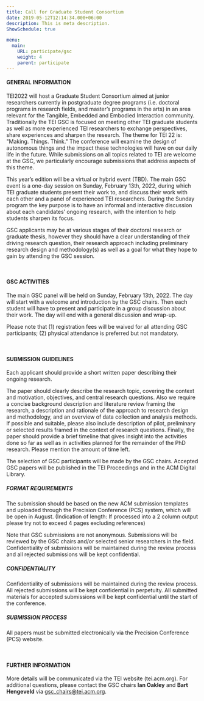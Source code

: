 ```yaml
---
title: Call for Graduate Student Consortium
date: 2019-05-12T12:14:34.000+06:00
description: This is meta description.
ShowSchedule: true

menu:
  main:
    URL: participate/gsc
    weight: 4
    parent: participate
---
```


#### GENERAL INFORMATION

TEI2022 will host a Graduate Student Consortium aimed at junior researchers currently in postgraduate degree programs (i.e. doctoral programs in research fields, and master’s programs in the arts) in an area relevant for the Tangible, Embedded and Embodied Interaction community. Traditionally the TEI GSC is focused on meeting other TEI graduate students as well as more experienced TEI researchers to exchange perspectives, share experiences and sharpen the research. The theme for TEI 22 is: "Making. Things. Think." The conference will examine the design of autonomous things and the impact these technologies will have on our daily life in the future. While submissions on all topics related to TEI are welcome at the GSC, we particularly encourage submissions that address aspects of this theme.

This year’s edition will be a virtual or hybrid event (TBD). The main GSC event is a one-day session on Sunday, February 13th, 2022, during which TEI graduate students present their work to, and discuss their work with each other and a panel of experienced TEI researchers. During the Sunday program the key purpose is to have an informal and interactive discussion about each candidates’ ongoing research, with the intention to help students sharpen its focus.

GSC applicants may be at various stages of their doctoral research or graduate thesis, however they should have a clear understanding of their driving research question, their research approach including preliminary research design and methodology(s) as well as a goal for what they hope to gain by attending the GSC session.

&nbsp;

#### GSC ACTIVITIES

The main GSC panel will be held on Sunday, February 13th, 2022. The day will start with a welcome and introduction by the GSC chairs. Then each student will have to present and participate in a group discussion about their work. The day will end with a general discussion and wrap-up.

Please note that (1) registration fees will be waived for all attending GSC participants; (2) physical attendance is preferred but not mandatory.

&nbsp;

#### SUBMISSION GUIDELINES

Each applicant should provide a short written paper describing their ongoing research.

The paper should clearly describe the research topic, covering the context and motivation, objectives, and central research questions. Also we require a concise background description and literature review framing the research, a description and rationale of the approach to research design and methodology, and an overview of data collection and analysis methods. If possible and suitable, please also include description of pilot, preliminary or selected results framed in the context of research questions. Finally, the paper should provide a brief timeline that gives insight into the activities done so far as well as in activities planned for the remainder of the PhD research. Please mention the amount of time left.

The selection of GSC participants will be made by the GSC chairs. Accepted GSC papers will be published in the TEI Proceedings and in the ACM Digital Library.

##### FORMAT REQUIREMENTS

The submission should be based on the new ACM submission templates and uploaded through the Precision Conference (PCS) system, which will be open in August. (Indication of length: If processed into a 2 column output please try not to exceed 4 pages excluding references)

Note that GSC submissions are not anonymous. Submissions will be reviewed by the GSC chairs and/or selected senior researchers in the field. Confidentiality of submissions will be maintained during the review process and all rejected submissions will be kept confidential.

##### CONFIDENTIALITY

Confidentiality of submissions will be maintained during the review process. All rejected submissions will be kept confidential in perpetuity. All submitted materials for accepted submissions will be kept confidential until the start of the conference.

##### SUBMISSION PROCESS

All papers must be submitted electronically via the Precision Conference (PCS) website.

&nbsp;

#### FURTHER INFORMATION

More details will be communicated via the TEI website (tei.acm.org). For additional questions, please contact the GSC chairs **Ian Oakley** and **Bart Hengeveld** via <gsc_chairs@tei.acm.org>.
